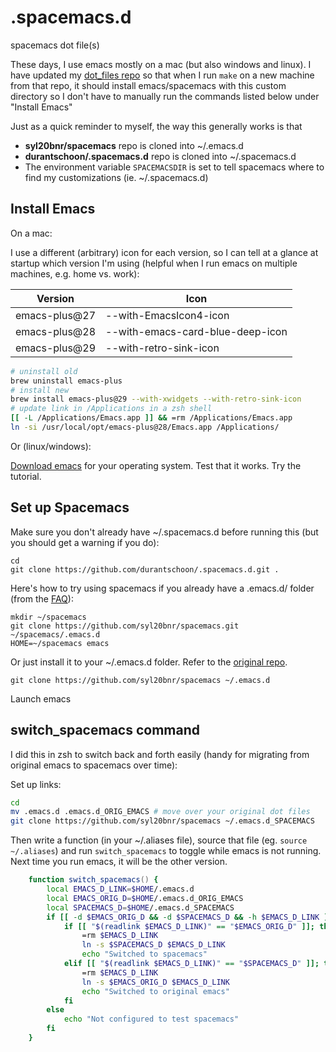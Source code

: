# .spacemacs.d
spacemacs dot file(s)

These days, I use emacs mostly on a mac (but also windows and linux). I have updated my [dot_files repo](https://github.com/durantschoon/dot_files/) so that when I run `make` on a new machine from that repo, it should install emacs/spacemacs with this custom directory so I don't have to manually run the commands listed below under "Install Emacs"

Just as a quick reminder to myself, the way this generally works is that

* **syl20bnr/spacemacs** repo is cloned into ~/.emacs.d
* **durantschoon/.spacemacs.d** repo is cloned into ~/.spacemacs.d
* The environment variable `SPACEMACSDIR` is set to tell spacemacs where to find my customizations (ie. ~/.spacemacs.d)

## Install Emacs

On a mac:

I use a different (arbitrary) icon for each version, so I can tell at a glance
at startup which version I'm using (helpful when I run emacs on multiple
machines, e.g. home vs. work):

| Version       | Icon                             |
|---------------|----------------------------------|
| emacs-plus@27 | --with-EmacsIcon4-icon           |
| emacs-plus@28 | --with-emacs-card-blue-deep-icon |
| emacs-plus@29 | --with-retro-sink-icon           |

```zsh
# uninstall old
brew uninstall emacs-plus
# install new
brew install emacs-plus@29 --with-xwidgets --with-retro-sink-icon
# update link in /Applications in a zsh shell
[[ -L /Applications/Emacs.app ]] && =rm /Applications/Emacs.app
ln -si /usr/local/opt/emacs-plus@28/Emacs.app /Applications/
```

Or (linux/windows):

[Download emacs](https://www.gnu.org/software/emacs/download.html) for your operating system. Test that it works. Try the tutorial.

## Set up Spacemacs

Make sure you don't already have ~/.spacemacs.d before running this (but you should get a warning if you do):

```
cd
git clone https://github.com/durantschoon/.spacemacs.d.git .
```

Here's how to try using spacemacs if you already have a .emacs.d/ folder (from the [FAQ](https://github.com/syl20bnr/spacemacs/blob/develop/doc/FAQ.org#try-spacemacs-without-modifying-my-existing-emacs-configuration)):

```
mkdir ~/spacemacs
git clone https://github.com/syl20bnr/spacemacs.git ~/spacemacs/.emacs.d
HOME=~/spacemacs emacs
```

Or just install it to your ~/.emacs.d folder. Refer to the [original repo](https://github.com/syl20bnr/spacemacs).

```
git clone https://github.com/syl20bnr/spacemacs ~/.emacs.d
```

Launch emacs

## switch_spacemacs command

I did this in zsh to switch back and forth easily (handy for migrating from original emacs to spacemacs over time):

Set up links:

```zsh
cd
mv .emacs.d .emacs.d_ORIG_EMACS # move over your original dot files
git clone https://github.com/syl20bnr/spacemacs ~/.emacs.d_SPACEMACS
```

Then write a function (in your ~/.aliases file), source that file (eg. `source ~/.aliases`) and run `switch_spacemacs` to toggle while emacs is not running. Next time you run emacs, it will be the other version.

```zsh
    function switch_spacemacs() {
        local EMACS_D_LINK=$HOME/.emacs.d
        local EMACS_ORIG_D=$HOME/.emacs.d_ORIG_EMACS
        local SPACEMACS_D=$HOME/.emacs.d_SPACEMACS
        if [[ -d $EMACS_ORIG_D && -d $SPACEMACS_D && -h $EMACS_D_LINK ]]; then
            if [[ "$(readlink $EMACS_D_LINK)" == "$EMACS_ORIG_D" ]]; then
                =rm $EMACS_D_LINK
                ln -s $SPACEMACS_D $EMACS_D_LINK
                echo "Switched to spacemacs"
            elif [[ "$(readlink $EMACS_D_LINK)" == "$SPACEMACS_D" ]]; then
                =rm $EMACS_D_LINK
                ln -s $EMACS_ORIG_D $EMACS_D_LINK
                echo "Switched to original emacs"
            fi
        else
            echo "Not configured to test spacemacs"
        fi
    }
```
